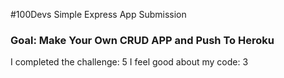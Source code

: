 #100Devs Simple Express App Submission

### Goal: Make Your Own CRUD APP and Push To Heroku

I completed the challenge: 5
I feel good about my code: 3
